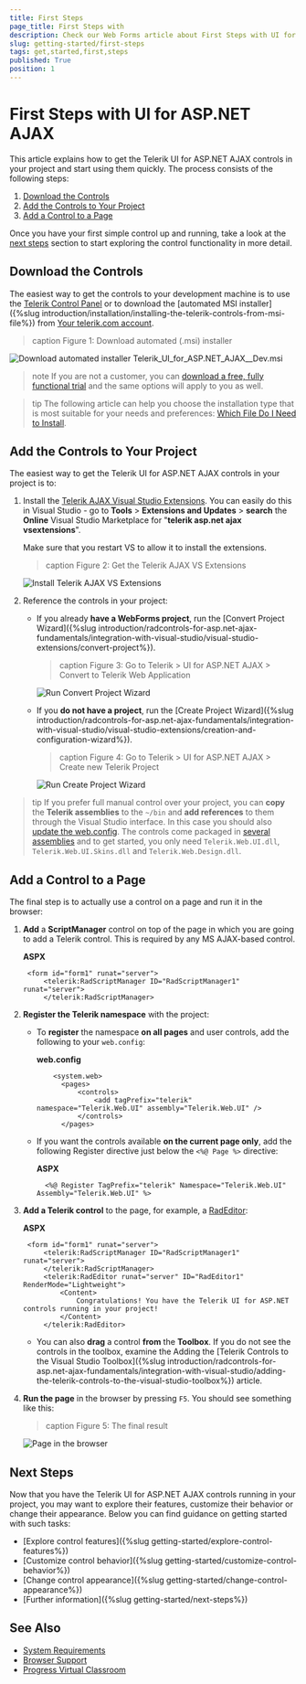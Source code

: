 ```yaml
---
title: First Steps
page_title: First Steps with
description: Check our Web Forms article about First Steps with UI for ASP.NET AJAX.
slug: getting-started/first-steps
tags: get,started,first,steps
published: True
position: 1
---
```


# First Steps with UI for ASP.NET AJAX

This article explains how to get the Telerik UI for ASP.NET AJAX controls in your project and start using them quickly. The process consists of the following steps:

1. [Download the Controls](#download-the-controls)
1. [Add the Controls to Your Project](#add-the-controls-to-your-project)
1. [Add a Control to a Page](#add-a-control-to-a-page)

Once you have your first simple control up and running, take a look at the [next steps](#next-steps) section to start exploring the control functionality in more detail.

## Download the Controls

The easiest way to get the controls to your development machine is to use the [Telerik Control Panel](https://www.telerik.com/download-trial-file/v2/control-panel) or to download the [automated MSI installer]({%slug introduction/installation/installing-the-telerik-controls-from-msi-file%}) from [Your telerik.com account](https://www.telerik.com/account/product-download?product=RCAJAX).

>caption Figure 1: Download automated (.msi) installer

![Download automated installer Telerik_UI_for_ASP.NET_AJAX_<version>_Dev.msi](images/download-msi.png "Download automated installer Telerik_UI_for_ASP.NET_AJAX_<version>_Dev.msi")

>note If you are not a customer, you can [download a free, fully functional trial](https://www.telerik.com/download-trial-file/v2-b/ui-for-asp.net-ajax) and the same options will apply to you as well.

>tip The following article can help you choose the installation type that is most suitable for your needs and preferences: [Which File Do I Need to Install](https://docs.telerik.com/devtools/aspnet-ajax/installation/which-file-do-i-need-to-install).

## Add the Controls to Your Project

The easiest way to get the Telerik UI for ASP.NET AJAX controls in your project is to:

1. Install the [Telerik AJAX Visual Studio Extensions](https://marketplace.visualstudio.com/items?itemName=TelerikInc.TelerikASPNETAJAXVSExtensions). You can easily do this in Visual Studio - go to **Tools** > **Extensions and Updates** >  **search** the **Online** Visual Studio Marketplace for "**telerik asp.net ajax vsextensions**".

    Make sure that you restart VS to allow it to install the extensions.

    >caption Figure 2: Get the Telerik AJAX VS Extensions

    ![Install Telerik AJAX VS Extensions](images/get-vs-extensions.png "Install Telerik AJAX VS Extensions")

1. Reference the controls in your project:

    * If you already **have a WebForms project**, run the [Convert Project Wizard]({%slug introduction/radcontrols-for-asp.net-ajax-fundamentals/integration-with-visual-studio/visual-studio-extensions/convert-project%}).
    
        >caption Figure 3: Go to Telerik > UI for ASP.NET AJAX > Convert to Telerik Web Application

        ![Run Convert Project Wizard](../general-information/integration-with-visual-studio/visual-studio-extensions/images/introduction-vsx_telerikmenu_convertwizard.png "Run Convert Project Wizard")

    * If you **do not have a project**, run the [Create Project Wizard]({%slug introduction/radcontrols-for-asp.net-ajax-fundamentals/integration-with-visual-studio/visual-studio-extensions/creation-and-configuration-wizard%}).

        >caption Figure 4: Go to Telerik > UI for ASP.NET AJAX > Create new Telerik Project

        ![Run Create Project Wizard](../general-information/integration-with-visual-studio/visual-studio-extensions/images/introduction-vsx_overview_menucreate.png "Run Create Project Wizard")


>tip If you prefer full manual control over your project, you can **copy** the **Telerik assemblies** to the `~/bin` and **add references** to them through the Visual Studio interface. In this case you should also [update the web.config](https://docs.telerik.com/devtools/aspnet-ajax/general-information/web-config-settings-overview#mandatory-additions-to-the-webconfig). The controls come packaged in [several assemblies](https://docs.telerik.com/devtools/aspnet-ajax/installation/included-assemblies) and to get started, you only need `Telerik.Web.UI.dll`, `Telerik.Web.UI.Skins.dll` and `Telerik.Web.Design.dll`.

## Add a Control to a Page

The final step is to actually use a control on a page and run it in the browser:

1. **Add** a **ScriptManager** control on top of the page in which you are going to add a Telerik control. This is required by any MS AJAX-based control.

    **ASPX**

        <form id="form1" runat="server">
            <telerik:RadScriptManager ID="RadScriptManager1" runat="server">
            </telerik:RadScriptManager>

1. **Register the Telerik namespace** with the project:

    * To **register** the namespace **on all pages** and user controls, add the following to your `web.config`:

        **web.config**

              <system.web>
                <pages>
                    <controls>
                        <add tagPrefix="telerik" namespace="Telerik.Web.UI" assembly="Telerik.Web.UI" />
                    </controls>
                </pages> 


    * If you want the controls available **on the current page only**, add the following Register directive just below the `<%@ Page %>` directive:

        **ASPX**

            <%@ Register TagPrefix="telerik" Namespace="Telerik.Web.UI" Assembly="Telerik.Web.UI" %> 


1. **Add a Telerik control** to the page, for example, a [RadEditor](https://demos.telerik.com/aspnet-ajax/editor/examples/overview/defaultcs.aspx):

    **ASPX**

        <form id="form1" runat="server">
            <telerik:RadScriptManager ID="RadScriptManager1" runat="server">
            </telerik:RadScriptManager>
            <telerik:RadEditor runat="server" ID="RadEditor1" RenderMode="Lightweight">
                <Content>
                    Congratulations! You have the Telerik UI for ASP.NET controls running in your project!
                </Content>
            </telerik:RadEditor>

    * You can also **drag** a control **from** the **Toolbox**. If you do not see the controls in the toolbox, examine the Adding the [Telerik Controls to the Visual Studio Toolbox]({%slug introduction/radcontrols-for-asp.net-ajax-fundamentals/integration-with-visual-studio/adding-the-telerik-controls-to-the-visual-studio-toolbox%}) article.

1. **Run the page** in the browser by pressing `F5`. You should see something like this:

    >caption Figure 5: The final result

    ![Page in the browser](images/page-in-browser.png "Page in the browser")

## Next Steps

Now that you have the Telerik UI for ASP.NET AJAX controls running in your project, you may want to explore their features, customize their behavior or change their appearance. Below you can find guidance on getting started with such tasks:

* [Explore control features]({%slug getting-started/explore-control-features%})
* [Customize control behavior]({%slug getting-started/customize-control-behavior%})
* [Change control appearance]({%slug getting-started/change-control-appearance%})
* [Further information]({%slug getting-started/next-steps%})

## See Also

* [System Requirements](https://www.telerik.com/aspnet-ajax/tech-sheets/system-requirements)
* [Browser Support](https://www.telerik.com/aspnet-ajax/tech-sheets/browser-support)
* [Progress Virtual Classroom](https://learn.telerik.com/)
